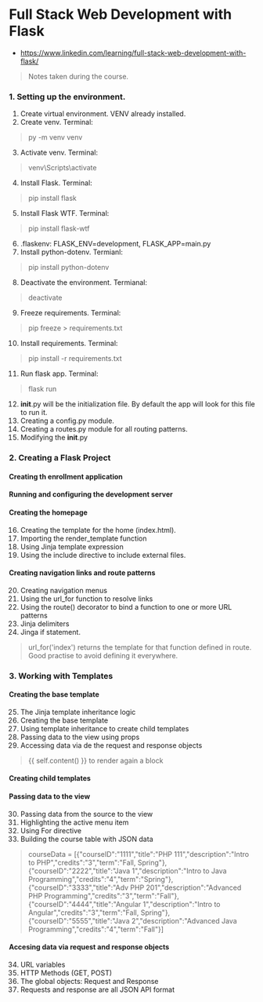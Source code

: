 # Full Stack Web Development with Flask
* https://www.linkedin.com/learning/full-stack-web-development-with-flask/
> Notes taken during the course.

### 1. Setting up the environment.
1. Create virtual environment. VENV already installed.
2. Create venv. Terminal: 
> py -m venv venv
3. Activate venv. Terminal: 
> venv\Scripts\activate
4. Install Flask. Terminal: 
> pip install flask 
5. Install Flask WTF. Terminal: 
> pip install flask-wtf
6. .flaskenv: FLASK_ENV=development, FLASK_APP=main.py
7. Install python-dotenv. Termianl: 
> pip install python-dotenv
8. Deactivate the environment. Termianal: 
> deactivate
9. Freeze requirements. Terminal:
> pip freeze > requirements.txt
10. Install requirements. Terminal:
> pip install -r requirements.txt
11. Run flask app. Terminal:
> flask run
12. __init__.py will be the initialization file. By default the app will look for this file to run it.
13. Creating a config.py module.
14. Creating a routes.py module for all routing patterns.
15. Modifying the __init__.py

### 2. Creating a Flask Project
#### Creating th enrollment application
#### Running and configuring the development server
#### Creating the homepage
16. Creating the template for the home (index.html).
17. Importing the render_template function
18. Using Jinja template expression
19. Using the include directive to include external files.

#### Creating navigation links and route patterns
20. Creating navigation menus
21. Using the url_for function to resolve links
22. Using the route() decorator to bind a function to one or more URL patterns
23. Jinja delimiters
24. Jinga if statement.
> url_for('index') returns the template for that function defined in route. Good practise to avoid defining it everywhere. 

### 3. Working with Templates
#### Creating the base template
25. The Jinja template inheritance logic
26. Creating the base template
27. Using template inheritance to create child templates
28. Passing data to the view using props
29. Accessing data via de the request and response objects
> {{ self.content() }} to render again a block

#### Creating child templates

#### Passing data to the view
30. Passing data from the source to the view
31. Highlighting the active menu item
32. Using For directive
33. Building the course table with JSON data
>    courseData = [{"courseID":"1111","title":"PHP 111","description":"Intro to PHP","credits":"3","term":"Fall, Spring"}, {"courseID":"2222","title":"Java 1","description":"Intro to Java Programming","credits":"4","term":"Spring"}, {"courseID":"3333","title":"Adv PHP 201","description":"Advanced PHP Programming","credits":"3","term":"Fall"}, {"courseID":"4444","title":"Angular 1","description":"Intro to Angular","credits":"3","term":"Fall, Spring"}, {"courseID":"5555","title":"Java 2","description":"Advanced Java Programming","credits":"4","term":"Fall"}]

#### Accesing data via request and response objects
34. URL variables
35. HTTP Methods (GET, POST)
36. The global objects: Request and Response
37. Requests and response are all JSON API format




